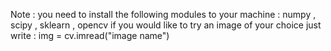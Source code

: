 Note :
you need to install the following modules to your machine : numpy , scipy , sklearn , opencv 
if you would like to try an image of your choice just write : img = cv.imread("image name")
